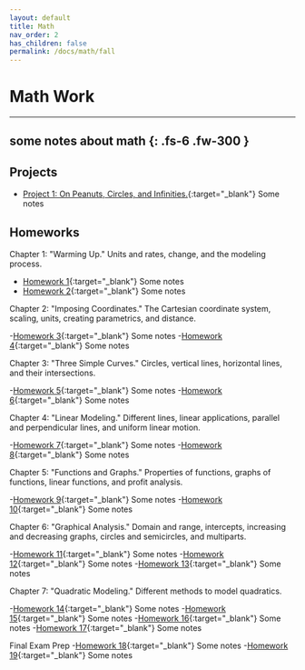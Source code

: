 ```yaml
---
layout: default
title: Math
nav_order: 2
has_children: false
permalink: /docs/math/fall
---
```


# Math Work

---
some notes about math
{: .fs-6 .fw-300 }
---

## Projects

- [Project 1: On Peanuts, Circles, and Infinities.](https://sahana-sarangi.github.io/hahats/docs/math/fall/hw/Sahana_Project1.pdf){:target="_blank"} Some notes

## Homeworks

Chapter 1: "Warming Up." Units and rates, change, and the modeling process.

- [Homework 1](https://sahana-sarangi.github.io/hahats/docs/math/fall/hw/hw1.pdf){:target="_blank"} Some notes
- [Homework 2](https://sahana-sarangi.github.io/hahats/docs/math/fall/hw/hw2.pdf){:target="_blank"} Some notes

Chapter 2: "Imposing Coordinates." The Cartesian coordinate system, scaling, units, creating parametrics, and distance.

-[Homework 3](https://sahana-sarangi.github.io/hahats/docs/math/fall/hw/hw3.pdf){:target="_blank"} Some notes
-[Homework 4](https://sahana-sarangi.github.io/hahats/docs/math/fall/hw/hw4.pdf){:target="_blank"} Some notes

Chapter 3: "Three Simple Curves." Circles, vertical lines, horizontal lines, and their intersections.

-[Homework 5](https://sahana-sarangi.github.io/hahats/docs/math/fall/hw/hw5.pdf){:target="_blank"} Some notes
-[Homework 6](https://sahana-sarangi.github.io/hahats/docs/math/fall/hw/hw6.pdf){:target="_blank"} Some notes

Chapter 4: "Linear Modeling." Different lines, linear applications, parallel and perpendicular lines, and uniform linear motion.

-[Homework 7](https://sahana-sarangi.github.io/hahats/docs/math/fall/hw/hw7.pdf){:target="_blank"} Some notes
-[Homework 8](https://sahana-sarangi.github.io/hahats/docs/math/fall/hw/hw8.pdf){:target="_blank"} Some notes

Chapter 5: "Functions and Graphs." Properties of functions, graphs of functions, linear functions, and profit analysis.

-[Homework 9](https://sahana-sarangi.github.io/hahats/docs/math/fall/hw/hw9.pdf){:target="_blank"} Some notes
-[Homework 10](https://sahana-sarangi.github.io/hahats/docs/math/fall/hw/hw10.pdf){:target="_blank"} Some notes

Chapter 6: "Graphical Analysis." Domain and range, intercepts, increasing and decreasing graphs, circles and semicircles, and multiparts.

-[Homework 11](https://sahana-sarangi.github.io/hahats/docs/math/fall/hw/hw11.pdf){:target="_blank"} Some notes
-[Homework 12](https://sahana-sarangi.github.io/hahats/docs/math/fall/hw/hw12.pdf){:target="_blank"} Some notes
-[Homework 13](https://sahana-sarangi.github.io/hahats/docs/math/fall/hw/hw13.pdf){:target="_blank"} Some notes

Chapter 7: "Quadratic Modeling." Different methods to model quadratics.

-[Homework 14](https://sahana-sarangi.github.io/hahats/docs/math/fall/hw/hw14.pdf){:target="_blank"} Some notes
-[Homework 15](https://sahana-sarangi.github.io/hahats/docs/math/fall/hw/hw15.pdf){:target="_blank"} Some notes
-[Homework 16](https://sahana-sarangi.github.io/hahats/docs/math/fall/hw/hw16.pdf){:target="_blank"} Some notes
-[Homework 17](https://sahana-sarangi.github.io/hahats/docs/math/fall/hw/hw17.pdf){:target="_blank"} Some notes

Final Exam Prep
-[Homework 18](https://sahana-sarangi.github.io/hahats/docs/math/fall/hw/hw18.pdf){:target="_blank"} Some notes
-[Homework 19](https://sahana-sarangi.github.io/hahats/docs/math/fall/hw/hw19.pdf){:target="_blank"} Some notes


